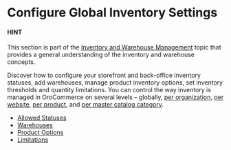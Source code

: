 <a id="configuration-guide-commerce-configuration-inventory"></a>

<a id="configuration-guide-commerce-inventory"></a>

# Configure Global Inventory Settings

#### HINT
This section is part of the [Inventory and Warehouse Management](../../../../../concept-guides/inventory/index.md#concept-guide-inventory) topic that provides a general understanding of the inventory and warehouse concepts.

Discover how to configure your storefront and back-office inventory statuses, add warehouses, manage product inventory options, set inventory thresholds and quantity limitations. You can control the way inventory is managed in OroCommerce on several levels – globally, [per organization](../../../user-management/organizations/org-configuration/commerce/inventory/index.md#configuration-commerce-inventory-organization), [per website](../../../websites/web-configuration/commerce/inventory/index.md#configuration-commerce-inventory-website), [per product](../../../../products/products/create-simple.md#create-simple-product-inventory), and [per master catalog category](../../../../products/master-catalog/index.md#master-catalog-inventory).

* [Allowed Statuses](allowed-statuses.md#configuration-guide-commerce-configuration-inventory-allowed-statuses)
* [Warehouses](warehouses.md#configuration-guide-commerce-configuration-inventory-warehouses)
* [Product Options](product-options.md#configuration-guide-commerce-configuration-inventory-product-options)
* [Limitations](limitations.md#configuration-guide-commerce-configuration-inventory-limitations)
